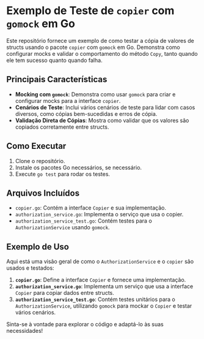 # Exemplo de Teste de `copier` com `gomock` em Go

Este repositório fornece um exemplo de como testar a cópia de valores de structs usando o pacote `copier` com `gomock` em Go. Demonstra como configurar mocks e validar o comportamento do método `Copy`, tanto quando ele tem sucesso quanto quando falha.

## Principais Características

- **Mocking com `gomock`**: Demonstra como usar `gomock` para criar e configurar mocks para a interface `copier`.
- **Cenários de Teste**: Inclui vários cenários de teste para lidar com casos diversos, como cópias bem-sucedidas e erros de cópia.
- **Validação Direta de Cópias**: Mostra como validar que os valores são copiados corretamente entre structs.

## Como Executar

1. Clone o repositório.
2. Instale os pacotes Go necessários, se necessário.
3. Execute `go test` para rodar os testes.

## Arquivos Incluídos

- `copier.go`: Contém a interface `Copier` e sua implementação.
- `authorization_service.go`: Implementa o serviço que usa o copier.
- `authorization_service_test.go`: Contém testes para o `AuthorizationService` usando `gomock`.

## Exemplo de Uso

Aqui está uma visão geral de como o `AuthorizationService` e o `copier` são usados e testados:

1. **`copier.go`**: Define a interface `Copier` e fornece uma implementação.
2. **`authorization_service.go`**: Implementa um serviço que usa a interface `Copier` para copiar dados entre structs.
3. **`authorization_service_test.go`**: Contém testes unitários para o `AuthorizationService`, utilizando `gomock` para mockar o `Copier` e testar vários cenários.

Sinta-se à vontade para explorar o código e adaptá-lo às suas necessidades!
